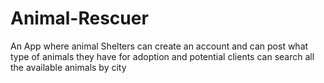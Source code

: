 # Animal-Rescuer
An App where animal Shelters can create an account and can post what type of animals they have for adoption and potential clients can search all the available animals by city
